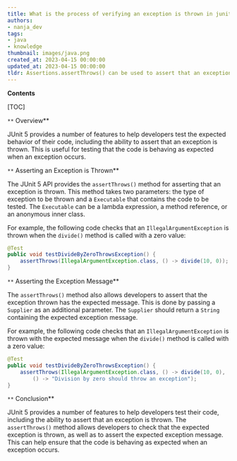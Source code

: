 ```yaml
---
title: What is the process of verifying an exception is thrown in junit 5?
authors:
- nanja_dev
tags:
- java
- knowledge
thumbnail: images/java.png
created_at: 2023-04-15 00:00:00
updated_at: 2023-04-15 00:00:00
tldr: Assertions.assertThrows() can be used to assert that an exception is thrown.
---
```


**Contents**

[TOC]

`**` Overview**

JUnit 5 provides a number of features to help developers test the expected behavior of their code, including the ability to assert that an exception is thrown. This is useful for testing that the code is behaving as expected when an exception occurs.

`**` Asserting an Exception is Thrown**

The JUnit 5 API provides the `assertThrows()` method for asserting that an exception is thrown. This method takes two parameters: the type of exception to be thrown and a `Executable` that contains the code to be tested. The `Executable` can be a lambda expression, a method reference, or an anonymous inner class.

For example, the following code checks that an `IllegalArgumentException` is thrown when the `divide()` method is called with a zero value:

```java
@Test
public void testDivideByZeroThrowsException() {
    assertThrows(IllegalArgumentException.class, () -> divide(10, 0));
}
```

`**` Asserting the Exception Message**

The `assertThrows()` method also allows developers to assert that the exception thrown has the expected message. This is done by passing a `Supplier` as an additional parameter. The `Supplier` should return a `String` containing the expected exception message.

For example, the following code checks that an `IllegalArgumentException` is thrown with the expected message when the `divide()` method is called with a zero value:

```java
@Test
public void testDivideByZeroThrowsException() {
    assertThrows(IllegalArgumentException.class, () -> divide(10, 0),
        () -> "Division by zero should throw an exception");
}
```

`**` Conclusion**

JUnit 5 provides a number of features to help developers test their code, including the ability to assert that an exception is thrown. The `assertThrows()` method allows developers to check that the expected exception is thrown, as well as to assert the expected exception message. This can help ensure that the code is behaving as expected when an exception occurs.
